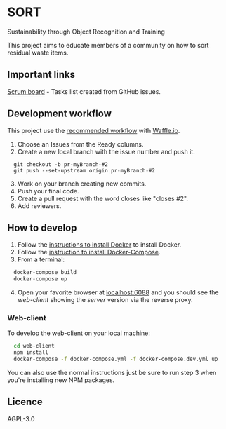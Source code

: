 # SORT
Sustainability through Object Recognition and Training

This project aims to educate members of a community on how to sort residual waste items.

## Important links
[Scrum board](https://waffle.io/SORT-ETS/SORT) - Tasks list created from GitHub issues.

## Development workflow
This project use the [recommended workflow](https://github.com/waffleio/waffle.io/wiki/Recommended-Workflow-Using-Pull-Requests-&-Automatic-Work-Tracking) with [Waffle.io](https://waffle.io/SORT-ETS/SORT).

1. Choose an Issues from the Ready columns.
2. Create a new local branch with the issue number and push it.

  ```
  	git checkout -b pr-myBranch-#2
  	git push --set-upstream origin pr-myBranch-#2
  ```
3. Work on your branch creating new commits.
4. Push your final code.
5. Create a pull request with the word closes like "closes #2".
6. Add reviewers.

## How to develop

1. Follow the [instructions to install Docker](https://docs.docker.com/engine/installation/) to install Docker.
2. Follow the [instruction to install Docker-Compose](https://docs.docker.com/compose/install/).
3. From a terminal:

  ```sh
    docker-compose build
    docker-compose up
  ```
4. Open your favorite browser at [localhost:6088](localhost:6088) and you should see the _web-client_ showing the _server_ version via the reverse proxy.

### Web-client

To develop the web-client on your local machine:

  ```sh
    cd web-client
    npm install
    docker-compose -f docker-compose.yml -f docker-compose.dev.yml up
  ```

You can also use the normal instructions just be sure to run step 3 when you're installing new NPM packages.

## Licence
AGPL-3.0
